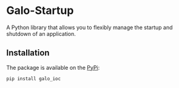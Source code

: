 # Galo-Startup

A Python library that allows you to flexibly manage the startup and shutdown of an application.

## Installation

The package is available on the [PyPi](https://pypi.org/project/galo_ioc/):

```commandline
pip install galo_ioc
```
